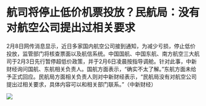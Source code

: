 # 航司将停止低价机票投放？民航局：没有对航空公司提出过相关要求

2月8日网传消息显示，近日多家国内航空公司接到通知，为减少亏损，停止低价投放，监管部门将核查票面以及航信系统。中国国航、中国东航、南方航空三大航司于2月3日先行暂停超低价政策，并于2月6日凌晨按指导调舱。针对此事，中新财经询问国航、东航相关负责人。国航方面表示，“确实不太了解。”东航方面未给予正式回应。民航局方面相关负责人则对中新财经表示，“民航局没有对航空公司提出过相关要求，具体内容可以和相关部门联系。”（中新财经）

![](https://inews.gtimg.com/newsapp_bt/0/15636168825/1000)

